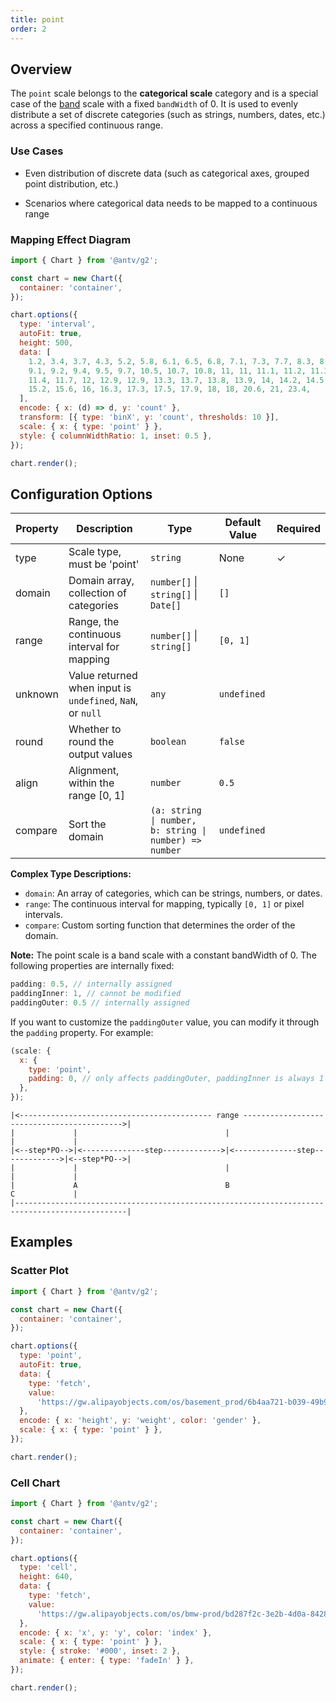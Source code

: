 ```yaml
---
title: point
order: 2
---
```


## Overview

The `point` scale belongs to the **categorical scale** category and is a special case of the [band](/en/manual/core/scale/band) scale with a fixed `bandWidth` of 0. It is used to evenly distribute a set of discrete categories (such as strings, numbers, dates, etc.) across a specified continuous range.

### Use Cases

- Even distribution of discrete data (such as categorical axes, grouped point distribution, etc.)

- Scenarios where categorical data needs to be mapped to a continuous range

### Mapping Effect Diagram

```js | ob { autoMount: true }
import { Chart } from '@antv/g2';

const chart = new Chart({
  container: 'container',
});

chart.options({
  type: 'interval',
  autoFit: true,
  height: 500,
  data: [
    1.2, 3.4, 3.7, 4.3, 5.2, 5.8, 6.1, 6.5, 6.8, 7.1, 7.3, 7.7, 8.3, 8.6, 8.8,
    9.1, 9.2, 9.4, 9.5, 9.7, 10.5, 10.7, 10.8, 11, 11, 11.1, 11.2, 11.3, 11.4,
    11.4, 11.7, 12, 12.9, 12.9, 13.3, 13.7, 13.8, 13.9, 14, 14.2, 14.5, 15,
    15.2, 15.6, 16, 16.3, 17.3, 17.5, 17.9, 18, 18, 20.6, 21, 23.4,
  ],
  encode: { x: (d) => d, y: 'count' },
  transform: [{ type: 'binX', y: 'count', thresholds: 10 }],
  scale: { x: { type: 'point' } },
  style: { columnWidthRatio: 1, inset: 0.5 },
});

chart.render();
```

## Configuration Options

| Property | Description                                                    | Type                                                   | Default Value | Required |
| -------- | -------------------------------------------------------------- | ------------------------------------------------------ | ------------- | -------- |
| type     | Scale type, must be 'point'                                   | `string`                                               | None          | ✓        |
| domain   | Domain array, collection of categories                        | `number[]` \| `string[]` \| `Date[]`                   | `[]`          |          |
| range    | Range, the continuous interval for mapping                     | `number[]` \| `string[]`                               | `[0, 1]`      |          |
| unknown  | Value returned when input is `undefined`, `NaN`, or `null`    | `any`                                                  | `undefined`   |          |
| round    | Whether to round the output values                             | `boolean`                                              | `false`       |          |
| align    | Alignment, within the range [0, 1]                            | `number`                                               | `0.5`         |          |
| compare  | Sort the domain                                                | `(a: string \| number, b: string \| number) => number` | `undefined`   |          |

**Complex Type Descriptions:**

- `domain`: An array of categories, which can be strings, numbers, or dates.
- `range`: The continuous interval for mapping, typically `[0, 1]` or pixel intervals.
- `compare`: Custom sorting function that determines the order of the domain.

**Note:** The point scale is a band scale with a constant bandWidth of 0. The following properties are internally fixed:

```js
padding: 0.5, // internally assigned
paddingInner: 1, // cannot be modified
paddingOuter: 0.5 // internally assigned
```

If you want to customize the `paddingOuter` value, you can modify it through the `padding` property. For example:

```js
(scale: {
  x: {
    type: 'point',
    padding: 0, // only affects paddingOuter, paddingInner is always 1
  },
});
```

```plan
|<------------------------------------------- range ------------------------------------------->|
|             |                                 |                                 |             |
|<--step*PO-->|<--------------step------------->|<--------------step------------->|<--step*PO-->|
|             |                                 |                                 |             |
|             A                                 B                                 C             |
|-----------------------------------------------------------------------------------------------|

```

## Examples

### Scatter Plot

```js | ob { autoMount: true }
import { Chart } from '@antv/g2';

const chart = new Chart({
  container: 'container',
});

chart.options({
  type: 'point',
  autoFit: true,
  data: {
    type: 'fetch',
    value:
      'https://gw.alipayobjects.com/os/basement_prod/6b4aa721-b039-49b9-99d8-540b3f87d339.json',
  },
  encode: { x: 'height', y: 'weight', color: 'gender' },
  scale: { x: { type: 'point' } },
});

chart.render();
```

### Cell Chart

```js | ob { autoMount: true }
import { Chart } from '@antv/g2';

const chart = new Chart({
  container: 'container',
});

chart.options({
  type: 'cell',
  height: 640,
  data: {
    type: 'fetch',
    value:
      'https://gw.alipayobjects.com/os/bmw-prod/bd287f2c-3e2b-4d0a-8428-6a85211dce33.json',
  },
  encode: { x: 'x', y: 'y', color: 'index' },
  scale: { x: { type: 'point' } },
  style: { stroke: '#000', inset: 2 },
  animate: { enter: { type: 'fadeIn' } },
});

chart.render();
```
